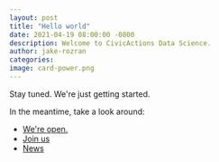 ```yaml
---
layout: post
title: "Hello world"
date: 2021-04-19 08:00:00 -0800
description: Welcome to CivicActions Data Science.
author: jake-rozran
categories: 
image: card-power.png
---
```


Stay tuned. We're just getting started.

In the meantime, take a look around:

* [We're open.](/open)
* [Join us](/join)
* [News](/news)
